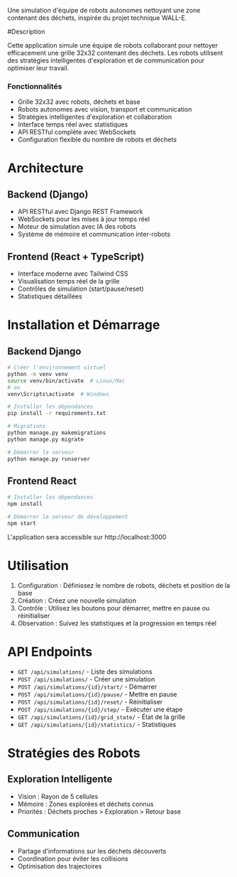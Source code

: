 Une simulation d'équipe de robots autonomes nettoyant une zone contenant des déchets, inspirée du projet technique WALL-E.

#Description

Cette application simule une équipe de robots collaborant pour nettoyer efficacement une grille 32x32 contenant des déchets. Les robots utilisent des stratégies intelligentes d'exploration et de communication pour optimiser leur travail.

### Fonctionnalités

- Grille 32x32 avec robots, déchets et base
- Robots autonomes avec vision, transport et communication
- Stratégies intelligentes d'exploration et collaboration
- Interface temps réel avec statistiques
- API RESTful complète avec WebSockets
- Configuration flexible du nombre de robots et déchets

# Architecture

## Backend (Django)
- API RESTful avec Django REST Framework
- WebSockets pour les mises à jour temps réel
- Moteur de simulation avec IA des robots
- Système de mémoire et communication inter-robots

## Frontend (React + TypeScript)
- Interface moderne avec Tailwind CSS
- Visualisation temps réel de la grille
- Contrôles de simulation (start/pause/reset)
- Statistiques détaillées

# Installation et Démarrage

## Backend Django

```bash
# Créer l'environnement virtuel
python -m venv venv
source venv/bin/activate  # Linux/Mac
# ou
venv\Scripts\activate  # Windows

# Installer les dépendances
pip install -r requirements.txt

# Migrations
python manage.py makemigrations
python manage.py migrate

# Démarrer le serveur
python manage.py runserver
```

## Frontend React

```bash
# Installer les dépendances
npm install

# Démarrer le serveur de développement
npm start
```

L'application sera accessible sur http://localhost:3000

# Utilisation

1. Configuration : Définissez le nombre de robots, déchets et position de la base
2. Création : Créez une nouvelle simulation
3. Contrôle : Utilisez les boutons pour démarrer, mettre en pause ou réinitialiser
4. Observation : Suivez les statistiques et la progression en temps réel

# API Endpoints

- `GET /api/simulations/` - Liste des simulations
- `POST /api/simulations/` - Créer une simulation
- `POST /api/simulations/{id}/start/` - Démarrer
- `POST /api/simulations/{id}/pause/` - Mettre en pause
- `POST /api/simulations/{id}/reset/` - Réinitialiser
- `POST /api/simulations/{id}/step/` - Exécuter une étape
- `GET /api/simulations/{id}/grid_state/` - État de la grille
- `GET /api/simulations/{id}/statistics/` - Statistiques

# Stratégies des Robots

## Exploration Intelligente
- Vision : Rayon de 5 cellules
- Mémoire : Zones explorées et déchets connus
- Priorités : Déchets proches > Exploration > Retour base

## Communication
- Partage d'informations sur les déchets découverts
- Coordination pour éviter les collisions
- Optimisation des trajectoires

